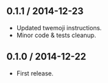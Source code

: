 0.1.1 / 2014-12-23
------------------

- Updated twemoji instructions.
- Minor code & tests cleanup.


0.1.0 / 2014-12-22
------------------

- First release.
